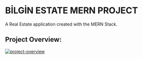 # BİLGİN ESTATE MERN PROJECT

A Real Estate application created with the MERN Stack.

## Project Overview:

[![project-overview](https://img.youtube.com/vi/Kq0L7f8bTKQ/0.jpg)](https://www.youtube.com/watch?v=Kq0L7f8bTKQ)
